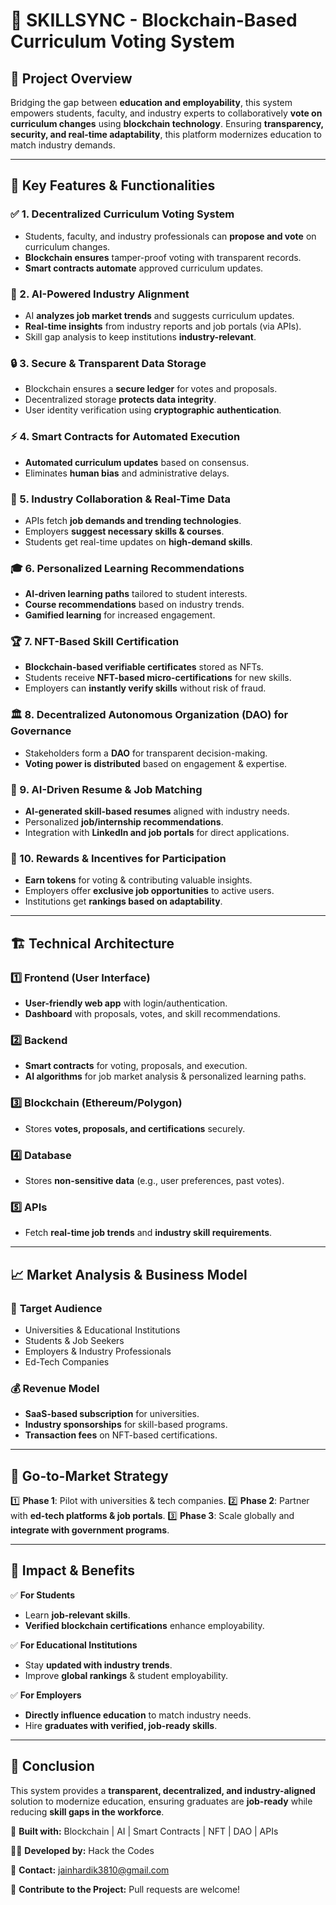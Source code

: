 # 📜 SKILLSYNC - Blockchain-Based Curriculum Voting System

## 🚀 Project Overview
Bridging the gap between **education and employability**, this system empowers students, faculty, and industry experts to collaboratively **vote on curriculum changes** using **blockchain technology**. Ensuring **transparency, security, and real-time adaptability**, this platform modernizes education to match industry demands.

---

## 🔑 Key Features & Functionalities

### ✅ 1. **Decentralized Curriculum Voting System**
- Students, faculty, and industry professionals can **propose and vote** on curriculum changes.
- **Blockchain ensures** tamper-proof voting with transparent records.
- **Smart contracts automate** approved curriculum updates.

### 🤖 2. **AI-Powered Industry Alignment**
- AI **analyzes job market trends** and suggests curriculum updates.
- **Real-time insights** from industry reports and job portals (via APIs).
- Skill gap analysis to keep institutions **industry-relevant**.

### 🔒 3. **Secure & Transparent Data Storage**
- Blockchain ensures a **secure ledger** for votes and proposals.
- Decentralized storage **protects data integrity**.
- User identity verification using **cryptographic authentication**.

### ⚡ 4. **Smart Contracts for Automated Execution**
- **Automated curriculum updates** based on consensus.
- Eliminates **human bias** and administrative delays.

### 🏢 5. **Industry Collaboration & Real-Time Data**
- APIs fetch **job demands and trending technologies**.
- Employers **suggest necessary skills & courses**.
- Students get real-time updates on **high-demand skills**.

### 🎓 6. **Personalized Learning Recommendations**
- **AI-driven learning paths** tailored to student interests.
- **Course recommendations** based on industry trends.
- **Gamified learning** for increased engagement.

### 🏆 7. **NFT-Based Skill Certification**
- **Blockchain-based verifiable certificates** stored as NFTs.
- Students receive **NFT-based micro-certifications** for new skills.
- Employers can **instantly verify skills** without risk of fraud.

### 🏛️ 8. **Decentralized Autonomous Organization (DAO) for Governance**
- Stakeholders form a **DAO** for transparent decision-making.
- **Voting power is distributed** based on engagement & expertise.

### 📄 9. **AI-Driven Resume & Job Matching**
- **AI-generated skill-based resumes** aligned with industry needs.
- Personalized **job/internship recommendations**.
- Integration with **LinkedIn and job portals** for direct applications.

### 🎁 10. **Rewards & Incentives for Participation**
- **Earn tokens** for voting & contributing valuable insights.
- Employers offer **exclusive job opportunities** to active users.
- Institutions get **rankings based on adaptability**.

---

## 🏗️ Technical Architecture

### **1️⃣ Frontend (User Interface)**
- **User-friendly web app** with login/authentication.
- **Dashboard** with proposals, votes, and skill recommendations.

### **2️⃣ Backend**
- **Smart contracts** for voting, proposals, and execution.
- **AI algorithms** for job market analysis & personalized learning paths.

### **3️⃣ Blockchain (Ethereum/Polygon)**
- Stores **votes, proposals, and certifications** securely.

### **4️⃣ Database**
- Stores **non-sensitive data** (e.g., user preferences, past votes).

### **5️⃣ APIs**
- Fetch **real-time job trends** and **industry skill requirements**.

---

## 📈 Market Analysis & Business Model

### 🎯 **Target Audience**
- Universities & Educational Institutions
- Students & Job Seekers
- Employers & Industry Professionals
- Ed-Tech Companies

### 💰 **Revenue Model**
- **SaaS-based subscription** for universities.
- **Industry sponsorships** for skill-based programs.
- **Transaction fees** on NFT-based certifications.

---

## 🚀 Go-to-Market Strategy

1️⃣ **Phase 1**: Pilot with universities & tech companies.
2️⃣ **Phase 2**: Partner with **ed-tech platforms & job portals**.
3️⃣ **Phase 3**: Scale globally and **integrate with government programs**.

---

## 🎯 Impact & Benefits

✅ **For Students**
- Learn **job-relevant skills**.
- **Verified blockchain certifications** enhance employability.

✅ **For Educational Institutions**
- Stay **updated with industry trends**.
- Improve **global rankings** & student employability.

✅ **For Employers**
- **Directly influence education** to match industry needs.
- Hire **graduates with verified, job-ready skills**.

---

## 🏁 Conclusion
This system provides a **transparent, decentralized, and industry-aligned** solution to modernize education, ensuring graduates are **job-ready** while reducing **skill gaps in the workforce**.

🔹 **Built with:** Blockchain | AI | Smart Contracts | NFT | DAO | APIs

👨‍💻 **Developed by:** Hack the Codes

📩 **Contact:** jainhardik3810@gmail.com

📌 **Contribute to the Project:** Pull requests are welcome!
